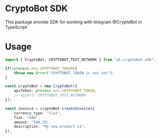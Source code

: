 # CryptoBot SDK

This package provide SDK for working with telegram @CryptoBot in TypeScript

# Usage

```typescript
import { CryptoBot, CRYPTOBOT_TEST_NETWORK } from "at.cryptobot.sdk";

if(!process.env.CRYPTOBOT_TOKEN){
    throw new Error("CRYPTOBOT_TOKEN is not set");
}

const cryptoBot = new CryptoBot({
    apiToken: process.env.CRYPTOBOT_TOKEN,
    // apiUrl: CRYPTOBOT_TEST_NETWORK
});

const invoice = cryptoBot.createInvoice({
    currency_type: "fiat",
    fiat: "UAH",
    amount: "500.25",
    description: "My new product x1",
});
```